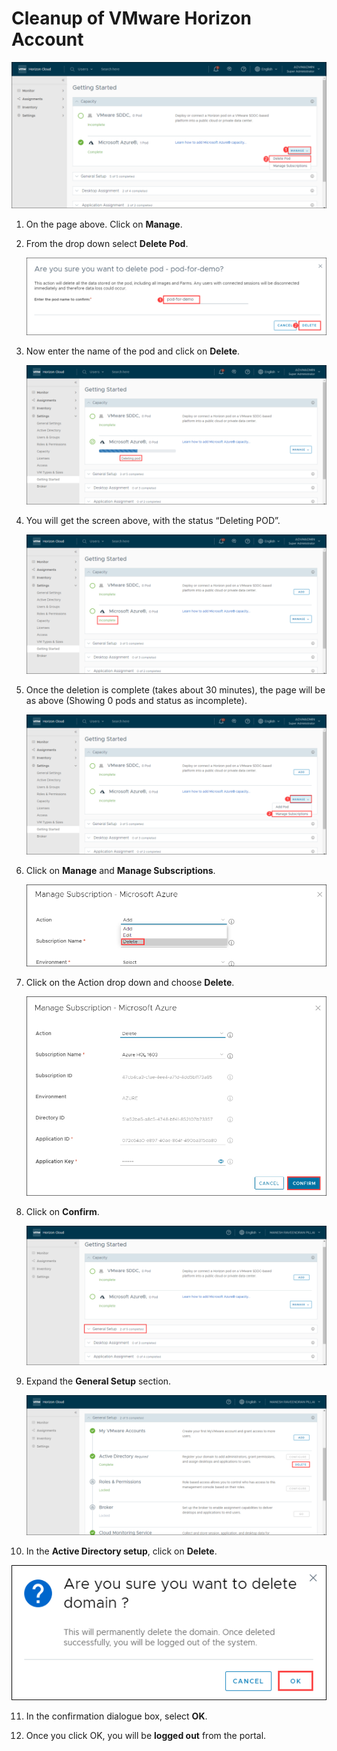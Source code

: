 # Cleanup of VMware Horizon Account


   ![ws name.](media/dp1.png)
   
1. On the page above. Click on **Manage**.

2. From the drop down select **Delete Pod**.


   ![ws name.](media/dp2.png)

3. Now enter the name of the pod and click on **Delete**.


   ![ws name.](media/dp3.png)
   
4. You will get the screen above, with the status “Deleting POD”.


   ![ws name.](media/dp4.png)

5. Once the deletion is complete (takes about 30 minutes), the page will be as above (Showing 0 pods and status as incomplete).


   ![ws name.](media/dp5.png)
   
6. Click on **Manage** and **Manage Subscriptions**.


   ![ws name.](media/dp6.png)
   
7. Click on the Action drop down and choose **Delete**.


   ![ws name.](media/dp7.png)
   
8. Click on **Confirm**.


   ![ws name.](media/dp8.png)
   
9. Expand the **General Setup** section.


   ![ws name.](media/dp9.png)
   
10. In the **Active Directory setup**, click on **Delete**.


   ![ws name.](media/dp10.png)
   
11. In the confirmation dialogue box, select **OK**.

12. Once you click OK, you will be **logged out** from the portal. 
   
